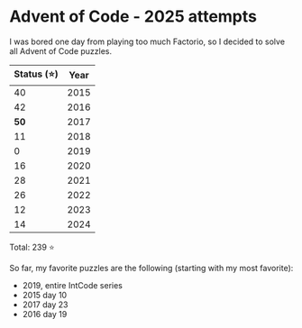 # Advent of Code - 2025 attempts
I was bored one day from playing too much Factorio, so I decided to solve all
Advent of Code puzzles.

| Status (⭐) | Year |
| ---------- | ---- |
| 40         | 2015 |
| 42         | 2016 |
| **50**     | 2017 |
| 11         | 2018 |
| 0          | 2019 |
| 16         | 2020 |
| 28         | 2021 |
| 26         | 2022 |
| 12         | 2023 |
| 14         | 2024 |

Total: 239 ⭐

So far, my favorite puzzles are the following (starting with my most favorite):
- 2019, entire IntCode series
- 2015 day 10
- 2017 day 23
- 2016 day 19
